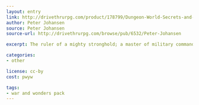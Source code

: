 ```yaml
---
layout: entry
link: http://drivethrurpg.com/product/178799/Dungeon-World-Secrets-and-Sorcery-Pack
author: Peter Johansen
source: Peter Johansen
source-url: http://drivethrurpg.com/browse/pub/6532/Peter-Johansen

excerpt: The ruler of a mighty stronghold; a master of military command, economic power, and social intrigue.

categories:
- other

license: cc-by
cost: pwyw

tags:
- war and wonders pack
---
```

